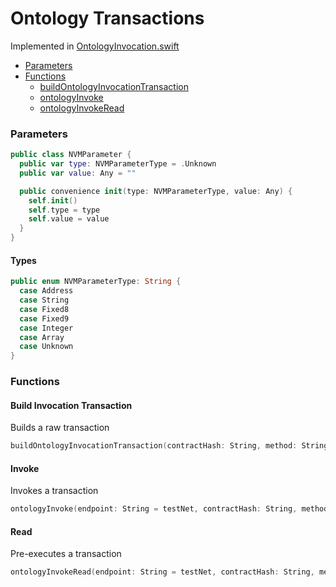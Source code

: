 # Ontology Transactions

Implemented in [OntologyInvocation.swift](https://github.com/Ryucoin/neovm-utils/blob/master/neovmUtils/Classes/Ontology/OntologyInvocation.swift)

- [Parameters](#parameters)
- [Functions](#functions)
  - [buildOntologyInvocationTransaction](#build-invocation-transaction)
  - [ontologyInvoke](#invoke)
  - [ontologyInvokeRead](#read)

### Parameters

``` swift
public class NVMParameter {
  public var type: NVMParameterType = .Unknown
  public var value: Any = ""

  public convenience init(type: NVMParameterType, value: Any) {
    self.init()
    self.type = type
    self.value = value
  }
}
```

#### Types

``` swift
public enum NVMParameterType: String {
  case Address
  case String
  case Fixed8
  case Fixed9
  case Integer
  case Array
  case Unknown
}
```

### Functions

#### Build Invocation Transaction

Builds a raw transaction

``` swift
buildOntologyInvocationTransaction(contractHash: String, method: String, args: [NVMParameter], gasPrice: Int = 0, gasLimit: Int = 0, wif: String, payer: String = "") -> String?
```

#### Invoke

Invokes a transaction

``` swift
ontologyInvoke(endpoint: String = testNet, contractHash: String, method: String, args: [NVMParameter], gasPrice: Int = 0, gasLimit: Int = 0, wif: String, payer: String = "") -> String?
```

#### Read

Pre-executes a transaction

``` swift
ontologyInvokeRead(endpoint: String = testNet, contractHash: String, method: String, args: [NVMParameter]) -> String?
```
